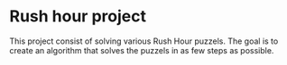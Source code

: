 # Rush hour project

This project consist of solving various Rush Hour puzzels. The goal is to create an algorithm that solves the puzzels in as few steps as possible.
